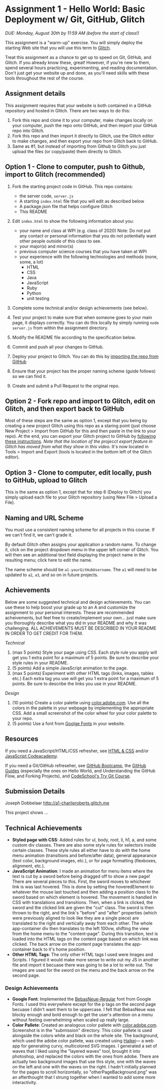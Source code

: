 Assignment 1 - Hello World: Basic Deployment w/ Git, GitHub, Glitch
===

*DUE: Monday, August 30th by 11:59 AM (before the start of class!)*  

This assignment is a "warm-up" exercise. 
You will simply deploy the starting Web site that you will use this term to [Glitch](http://www.glitch.com/). 

Treat this assignment as a chance to get up to speed on Git, GitHub, and Glitch. 
If you already know these, great! 
However, if you're new to them, spend several hours practicing, experimenting, and reading documentation. Don't just get your website up and done, as
you'll need skills with these tools throughout the rest of the course.

Assignment details
---

This assignment requires that your website is both contained in a GitHub repository and hosted in Glitch. There are two ways to do this:

1. Fork this repo and clone it to your computer, make changes locally on your computer, push the repo onto GitHub, and then import your GitHub repo into Glitch.
2. Fork this repo and then import it directly to Glitch, use the Glitch editor to make changes, and then export your repo from Glitch back to GitHub.
3. Same as #1, but instead of importing from Github to Glitch you just upload the files (or copy/paste) them directly to Glitch.

## Option 1 - Clone to computer, push to Github, import to Glitch (recommended)

1. Fork the starting project code in GitHub. This repo contains:
    * the server code, `server.js`
    * A starting `index.html` file that you will edit as described below
    * A package.json file that helps configure Glitch
    * This README
2. Edit `index.html` to show the following information about you:
    * your name and class at WPI (e.g. class of 2020) Note: Do not put any contact or personal information that you do not potentially want other people outside of this class to see.
    * your major(s) and minor(s)
    * previous computer science courses that you have taken at WPI
    * your experience with the following technologies and methods (none, some, a lot)
        * HTML
        * CSS
        * Java
        * JavaScript
        * Ruby
        * Python
        * unit testing
4. Complete some technical and/or design achievements (see below).
5. Test your project to make sure that when someone goes to your main page, it displays correctly. You can do this locally by simply running `node server.js` from within the assignment directory.

6. Modify the README file according to the specification below.
7. Commit and push all your changes to GitHub. 
8. Deploy your project to Glitch. You can do this by [importing the repo from GitHub](https://medium.com/glitch/import-code-from-anywhere-83fb60ea4875)
9. Ensure that your project has the proper naming scheme (guide follows) so we can find it.
9. Create and submit a Pull Request to the original repo.

## Option 2 - Fork repo and import to Glitch, edit on Glitch, and then export back to GitHub
Most of these steps are the same as option 1, except that you being by creating a new project Glitch using this repo as a staring point (just choose New Project > Import from GitHub for this and then paste in the link to your repo). At the end, you can export your Glitch project to GitHub by [following these instructions](https://www.youtube.com/watch?time_continue=77&v=aWJFbtrgW4E&feature=emb_logo). *Note that the location of the projecct export feature in Glitch has moved from what they show in this video.* It's now located in Tools > Import and Export (tools is located in the bottom left of the Glitch editor).

## Option 3 - Clone to computer, edit locally, push to GitHub, upload to Glitch
This is the same as option 1, except that for step 6 (Deploy to Glitch) you simply upload each file to your Glitch repository (using New File > Upload a File).

Naming and URL Scheme
---

You must use a consistent naming scheme for all projects in this course.
If we can't find it, we can't grade it.

By default Glitch often assigns your application a random name. To change it, click on the project dropdown menu in the upper left corner of Glitch. You will then see an additional text field displaying the project name in the resulting menu; click here to edit the name.

The name scheme should be `a1-yourGitHubUsername`.
The `a1` will need to be updated to `a2`, `a3`, and so on in future projects.

Achievements
---
Below are some suggested technical and design achievements. You can use these to help boost your grade up to an A and customize the assignment to your personal interests. These are recommended acheivements, but feel free to create/implement your own... just make sure you thoroughly describe what you did in your README and why it was challenging. ALL ACHIEVEMENTS MUST BE DESCRIBED IN YOUR README IN ORDER TO GET CREDIT FOR THEM.

*Technical*
1. (max 5 points) Style your page using CSS. Each style rule you apply will get you 1 extra point for a maximum of 5 points. Be sure to describe your style rules in your README.
2. (5 points) Add a simple JavaScript animation to the page.
3. (max 5 points) Experiment with other HTML tags (links, images, tables etc.) Each extra tag you use will get you 1 extra point for a maximum of 5 points. Be sure to describe the links you use in your README.

*Design*
1. (10 points) Create a color palette using [color.adobe.com](https://color.adobe.com). Use all the colors in the palette in your webpage by implementing the appropriate CSS. Add a small screenshot of the color wheel for your color palette to your repo.
2. (5 points) Use a font from [Goolge Fonts](https://fonts.google.com) in your website.

Resources
---

If you need a JavaScript/HTML/CSS refresher, see [HTML & CSS](https://wpi.primo.exlibrisgroup.com/discovery/fulldisplay?docid=alma9936730811904746&context=L&vid=01WPI_INST:Default&lang=en&search_scope=MyInst_and_CI&adaptor=Local%20Search%20Engine&tab=Everything&query=any,contains,Jon%20Duckett&offset=0) and/or [JavaScript Codeacademy](https://www.codecademy.com/en/tracks/javascript).

If you need a Git/GitHub refreseher, see [GitHub Bootcamp](https://help.github.com/categories/bootcamp/), the [GitHub Guides](https://guides.github.com/) (especially the ones on Hello World, and Understanding the GitHub Flow, and Forking Projects), and [CodeSchool's Try Git Course](https://www.codeschool.com/courses/try-git).

Submission Details
---

Joseph Dobbelaar
http://a1-charlieroberts.glitch.me

This project shows ...

## Technical Achievements
- **Styled page with CSS**: Added rules for ul, body, root, li, h1, a, and some custom div classes. There are also some style rules for selectors inside certain classes. These style rules all either have to do with the home menu animation (transitions and before/after data), general appearance (text color, background images, etc.), or for page formatting (flexboxes, alignment, etc.).
- **JavaScript Animation**: I made an animation for menu items where the text is cut by a sword before being dragged off to show a new page! There are several pieces to this. First, the sword moves to whichever link is was last hovered. This is done by setting the hoveredElement to whatever the mouse last touched and then adding a position class to the sword based on which element is hovered. The movement is handled in CSS with translations and transitions. Then, when a link is clicked, the sword and the clicked link are given the "cut" class. The sword is then thrown to the right, and the link's "before" and "after" properties (which were previously aligned to look like they are a single piece) are translated to the right and vertically away from each other. The whole app-container div then translates to the left 100vw, shifting the view from the home menu to the "content-page". During this transition, text is loaded into the HTML tags on the content page based on which link was clicked. The back arrow on the content page translates the app-container back to it's home position. 
- **Other HTML Tags**: The only other HTML tags I used were Images and Scripts. I figured it would make more sense to write out my JS in another file and import it becuase there was going to be a lot to write out. The images are used for the sword on the menu and the back arrow on the second page.
### Design Achievements
- **Google Font**: Implemented the [BebasNeue-Regular](https://fonts.google.com/specimen/Bebas+Neue#styles) font from Google Fonts. I used this everywhere except for the p tags on the second page becuase I didn't want them to be uppercase. I felt that BebasNeue was blocky enough and bold enough to get the user's attention on a menu without feeling overwhelming when scaled up really large.
- **Color Pallete**: Created an analogous color pallete with [color.adobe.com](https://color.adobe.com). Screenshot is in the "submission" directory. This color pallete is used alongside the colors white and black on the whole site. The background, which used the adobe color pallete, was created using [Haikei](https://app.haikei.app/)— a web app for generating curvy, multicolored SVG images. I generated a set of waves that I liked using the "layered waves" tool, brought it into photoshop, and replaced the colors with the ones from adobe. There are actually two background images that use this style, one with the waves on the left and one with the waves on the right. I hadn't initially planned for the pages to scroll horizontally, so "otherPageBackground.png" was an afterthought that I strung together when I wanted to add some more interactivity.